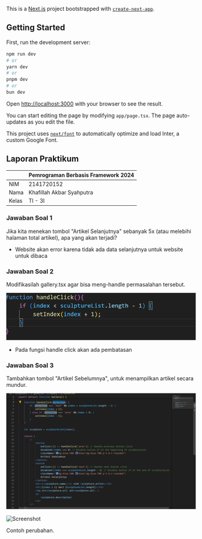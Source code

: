 This is a [Next.js](https://nextjs.org/) project bootstrapped with [`create-next-app`](https://github.com/vercel/next.js/tree/canary/packages/create-next-app).

## Getting Started

First, run the development server:

```bash
npm run dev
# or
yarn dev
# or
pnpm dev
# or
bun dev
```

Open [http://localhost:3000](http://localhost:3000) with your browser to see the result.

You can start editing the page by modifying `app/page.tsx`. The page auto-updates as you edit the file.

This project uses [`next/font`](https://nextjs.org/docs/basic-features/font-optimization) to automatically optimize and load Inter, a custom Google Font.

## Laporan Praktikum

|  | Pemrograman Berbasis Framework 2024 |
|--|--|
| NIM |  2141720152|
| Nama |  Khafillah Akbar Syahputra |
| Kelas | TI - 3I |


### Jawaban Soal 1

Jika kita menekan tombol "Artikel Selanjutnya" sebanyak 5x (atau melebihi halaman total artikel), apa yang akan terjadi?

- Website akan error karena tidak ada data selanjutnya untuk website untuk dibaca

### Jawaban Soal 2

Modifikasilah gallery.tsx agar bisa meng-handle permasalahan tersebut.

![Screenshot](public/assets//01.png)
- Pada fungsi handle click akan ada pembatasan 


### Jawaban Soal 3

Tambahkan tombol "Artikel Sebelumnya", untuk menampilkan artikel secara mundur.

![Screenshot](public/assets//02.png)




![Screenshot](assets-report/01.png)

Contoh perubahan.